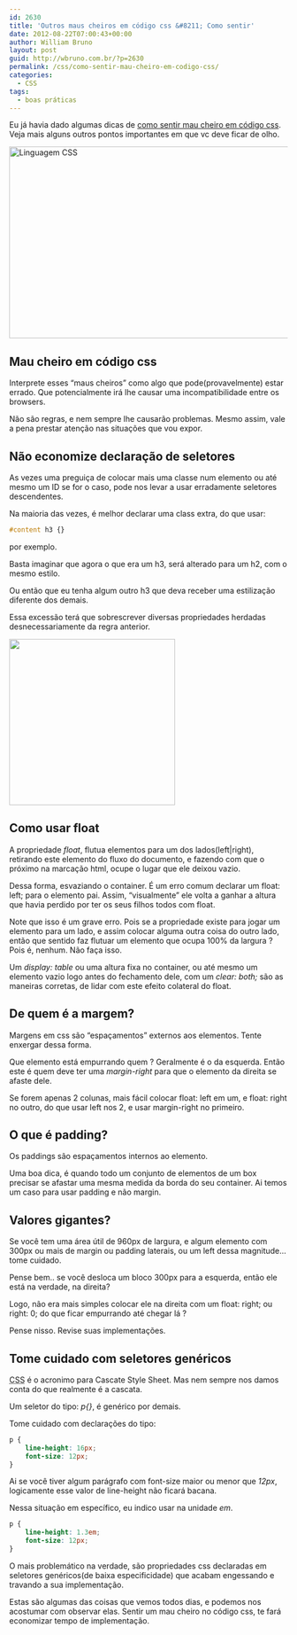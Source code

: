 ```yaml
---
id: 2630
title: 'Outros maus cheiros em código css &#8211; Como sentir'
date: 2012-08-22T07:00:43+00:00
author: William Bruno
layout: post
guid: http://wbruno.com.br/?p=2630
permalink: /css/como-sentir-mau-cheiro-em-codigo-css/
categories:
  - CSS
tags:
  - boas práticas
---
```

Eu já havia dado algumas dicas de [como sentir mau cheiro em código css](https://wbruno.com.br/css/mau-cheiro-em-codigo-css-como-sentir/ "Mau cheiro em código css - Como sentir"). Veja mais alguns outros pontos importantes em que vc deve ficar de olho.

[<img src="/wp-content/uploads/2012/08/css.jpg" alt="Linguagem CSS" title="css" width="600" height="346" class="aligncenter size-full wp-image-2638" srcset="/wp-content/uploads/2012/08/css.jpg 600w, /wp-content/uploads/2012/08/css-300x173.jpg 300w" sizes="(max-width: 600px) 100vw, 600px" />](/wp-content/uploads/2012/08/css.jpg)

<!--more-->

## Mau cheiro em código css

Interprete esses &#8220;maus cheiros&#8221; como algo que pode(provavelmente) estar errado. Que potencialmente irá lhe causar uma incompatibilidade entre os browsers.

Não são regras, e nem sempre lhe causarão problemas. Mesmo assim, vale a pena prestar atenção nas situações que vou expor.

## Não economize declaração de seletores

As vezes uma preguiça de colocar mais uma classe num elemento ou até mesmo um ID se for o caso, pode nos levar a usar erradamente seletores descendentes.

Na maioria das vezes, é melhor declarar uma class extra, do que usar:

``` css
#content h3 {}
```

por exemplo.

Basta imaginar que agora o que era um h3, será alterado para um h2, com o mesmo estilo.

Ou então que eu tenha algum outro h3 que deva receber uma estilização diferente dos demais.

Essa excessão terá que sobrescrever diversas propriedades herdadas desnecessariamente da regra anterior.

[<img src="/wp-content/uploads/2012/08/css-300x300.png" alt="" title="css" width="300" height="300" class="alignright size-medium wp-image-2652" srcset="/wp-content/uploads/2012/08/css-300x300.png 300w, /wp-content/uploads/2012/08/css-150x150.png 150w, /wp-content/uploads/2012/08/css.png 400w" sizes="(max-width: 300px) 100vw, 300px" />](/wp-content/uploads/2012/08/css.png)

## Como usar float

A propriedade <var>float</var>, flutua elementos para um dos lados(left|right), retirando este elemento do fluxo do documento, e fazendo com que o próximo na marcação html, ocupe o lugar que ele deixou vazio.

Dessa forma, esvaziando o container. É um erro comum declarar um float: left; para o elemento pai. Assim, &#8220;visualmente&#8221; ele volta a ganhar a altura que havia perdido por ter os seus filhos todos com float.

Note que isso é um grave erro. Pois se a propriedade existe para jogar um elemento para um lado, e assim colocar alguma outra coisa do outro lado, então que sentido faz flutuar um elemento que ocupa 100% da largura ? Pois é, nenhum. Não faça isso.

Um <var>display: table</var> ou uma altura fixa no container, ou até mesmo um elemento vazio logo antes do fechamento dele, com um <var>clear: both;</var> são as maneiras corretas, de lidar com este efeito colateral do float.

## De quem é a margem?

Margens em css são &#8220;espaçamentos&#8221; externos aos elementos. Tente enxergar dessa forma.

Que elemento está empurrando quem ? Geralmente é o da esquerda. Então este é quem deve ter uma <var>margin-right</var> para que o elemento da direita se afaste dele.

Se forem apenas 2 colunas, mais fácil colocar float: left em um, e float: right no outro, do que usar left nos 2, e usar margin-right no primeiro.

## O que é padding?

Os paddings são espaçamentos internos ao elemento.

Uma boa dica, é quando todo um conjunto de elementos de um box precisar se afastar uma mesma medida da borda do seu container. Ai temos um caso para usar padding e não margin.

## Valores gigantes?

Se você tem uma área útil de 960px de largura, e algum elemento com 300px ou mais de margin ou padding laterais, ou um left dessa magnitude&#8230; tome cuidado.

Pense bem.. se você desloca um bloco 300px para a esquerda, então ele está na verdade, na direita?

Logo, não era mais simples colocar ele na direita com um float: right; ou right: 0; do que ficar empurrando até chegar lá ?

Pense nisso. Revise suas implementações.

## Tome cuidado com seletores genéricos

<acronym title="Cascate Style Sheet">CSS</acronym> é o acronimo para Cascate Style Sheet. Mas nem sempre nos damos conta do que realmente é a cascata.

Um seletor do tipo: <var>p{}</var>, é genérico por demais.

Tome cuidado com declarações do tipo:

``` css
p {
    line-height: 16px;
    font-size: 12px;
}
```

Ai se você tiver algum parágrafo com font-size maior ou menor que <var>12px</var>, logicamente esse valor de line-height não ficará bacana.

Nessa situação em específico, eu indico usar na unidade <var>em</var>.

``` css
p {
    line-height: 1.3em;
    font-size: 12px;
}
```

O mais problemático na verdade, são propriedades css declaradas em seletores genéricos(de baixa especificidade) que acabam engessando e travando a sua implementação.

Estas são algumas das coisas que vemos todos dias, e podemos nos acostumar com observar elas. Sentir um mau cheiro no código css, te fará economizar tempo de implementação.
